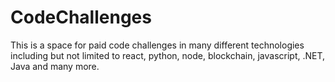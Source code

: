 # CodeChallenges

This is a space for paid code challenges in many different technologies including but not limited to react, python, node, blockchain, javascript, .NET, Java and many more.
